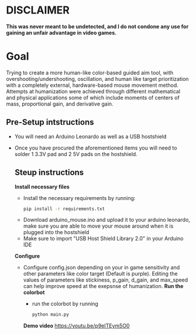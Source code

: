 # DISCLAIMER
**This was never meant to be undetected, and I do not condone any use for gaining an unfair advantage in video games.**

# Goal
Trying to create a more human-like color-based guided aim tool, with overshooting/undershooting, oscillation, and human like target prioritization with a completely external, hardware-based mouse movement method. Attempts at humanization were achieved through different mathematical and physical applications some of which include moments of centers of mass, proportional gain, and derivative gain.

 ## Pre-Setup intstructions
 - You will need an Arduino Leonardo as well as a USB hostshield
 - Once you have procured the aforementioned items you will need to solder 1 3.3V pad and 2 5V pads on the hostshield.

   ## Steup instructions
   **Install necessary files**
   - Install the necessary requirements by running:
     ```bash
     pip install -r requirements.txt
     ```
   - Download arduino_mouse.ino and upload it to your arduino leonardo, make sure you are able to move your mouse around when it is plugged into the hostshield
   - Make sure to import "USB Host Shield Library 2.0" in your Arduino IDE

   **Configure**
   - Configure config.json depending on your in game sensitivity and other parameters like color target (Default is purple). Editing the values of parameters like stickiness, p_gain, d_gain, and max_speed can help improve speed at the exepsnse of humanization. 
   **Run the colorbot**
     - run the colorbot by running
       ```bash
       python main.py
       ```

     **Demo video**
   https://youtu.be/p9eITEym5O0





